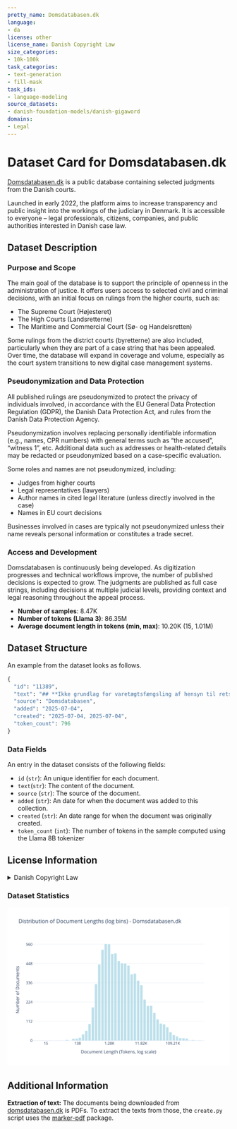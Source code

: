 ```yaml
---
pretty_name: Domsdatabasen.dk
language:
- da
license: other
license_name: Danish Copyright Law
size_categories:
- 10k-100k
task_categories:
- text-generation
- fill-mask
task_ids:
- language-modeling
source_datasets:
- danish-foundation-models/danish-gigaword
domains:
- Legal
---
```


# Dataset Card for Domsdatabasen.dk

<!-- START-SHORT DESCRIPTION -->
[Domsdatabasen.dk](https://domsdatabasen.dk/) is a public database containing selected judgments from the Danish courts.
<!-- END-SHORT DESCRIPTION -->

Launched in early 2022, the platform aims to increase transparency and public insight into the workings of the judiciary in Denmark. It is accessible to everyone – legal professionals, citizens, companies, and public authorities interested in Danish case law.

## Dataset Description

### Purpose and Scope
The main goal of the database is to support the principle of openness in the administration of justice. It offers users access to selected civil and criminal decisions, with an initial focus on rulings from the higher courts, such as:

- The Supreme Court (Højesteret)
- The High Courts (Landsretterne)
- The Maritime and Commercial Court (Sø- og Handelsretten)

Some rulings from the district courts (byretterne) are also included, particularly when they are part of a case string that has been appealed.
Over time, the database will expand in coverage and volume, especially as the court system transitions to new digital case management systems.

### Pseudonymization and Data Protection
All published rulings are pseudonymized to protect the privacy of individuals involved, in accordance with the EU General Data Protection Regulation (GDPR), the Danish Data Protection Act, and rules from the Danish Data Protection Agency.

Pseudonymization involves replacing personally identifiable information (e.g., names, CPR numbers) with general terms such as “the accused”, “witness 1”, etc. Additional data such as addresses or health-related details may be redacted or pseudonymized based on a case-specific evaluation.

Some roles and names are not pseudonymized, including:

- Judges from higher courts
- Legal representatives (lawyers)
- Author names in cited legal literature (unless directly involved in the case)
- Names in EU court decisions

Businesses involved in cases are typically not pseudonymized unless their name reveals personal information or constitutes a trade secret.

### Access and Development
Domsdatabasen is continuously being developed. As digitization progresses and technical workflows improve, the number of published decisions is expected to grow. The judgments are published as full case strings, including decisions at multiple judicial levels, providing context and legal reasoning throughout the appeal process.


<!-- START-DESC-STATS -->
- **Number of samples**: 8.47K
- **Number of tokens (Llama 3)**: 86.35M
- **Average document length in tokens (min, max)**: 10.20K (15, 1.01M)
<!-- END-DESC-STATS -->


## Dataset Structure
An example from the dataset looks as follows.


<!-- START-SAMPLE -->
```py
{
  "id": "11389",
  "text": "## **Ikke grundlag for varetægtsfængsling af hensyn til retshåndhævelsen**\n\nDer var ikke særligt bes[...]",
  "source": "Domsdatabasen",
  "added": "2025-07-04",
  "created": "2025-07-04, 2025-07-04",
  "token_count": 796
}
```

### Data Fields

An entry in the dataset consists of the following fields:

- `id` (`str`): An unique identifier for each document.
- `text`(`str`): The content of the document.
- `source` (`str`): The source of the document.
- `added` (`str`): An date for when the document was added to this collection.
- `created` (`str`): An date range for when the document was originally created.
- `token_count` (`int`): The number of tokens in the sample computed using the Llama 8B tokenizer
<!-- END-SAMPLE -->


## License Information
<details>
<summary>Danish Copyright Law</summary>
<p>
Danish Copyright law at https://www.retsinformation.dk/forms/r0710.aspx?id=164796 states 

 § 9. Love, administrative forskrifter, retsafgørelser og lignende offentlige aktstykker er ikke genstand for ophavsret.

Stk. 2. Bestemmelsen i stk. 1 gælder ikke for værker, der fremtræder som selvstændige bidrag i de i stk. 1 nævnte aktstykker. Sådanne værker må dog gengives i forbindelse med aktstykket. Retten til videre udnyttelse afhænger af de i øvrigt gældende regler.

</p>
</details>


### Dataset Statistics

<!-- START-DATASET PLOTS -->
<p align="center">
<img src="./images/dist_document_length.svg" width="600" style="margin-right: 10px;" />
</p>
<!-- END-DATASET PLOTS -->


## Additional Information

**Extraction of text:** The documents being downloaded from [domsdatabasen.dk](https://www.domsdatabasen.dk/) is PDFs. To extract the texts from those, the `create.py` script uses the [marker-pdf](https://github.com/datalab-to/marker/tree/master) package.
